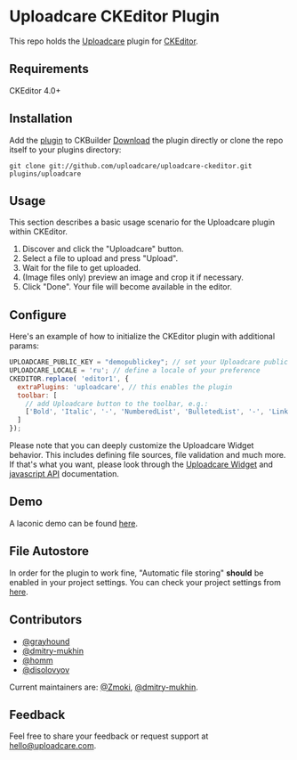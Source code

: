 # Uploadcare CKEditor Plugin

This repo holds the [Uploadcare][1] plugin for [CKEditor][3].

## Requirements

CKEditor 4.0+

## Installation

Add the [plugin](http://ckeditor.com/addon/uploadcare) to CKBuilder
[Download](https://github.com/uploadcare/uploadcare-ckeditor/blob/master/plugin.js)
the plugin directly or clone the repo itself to your plugins directory:

    git clone git://github.com/uploadcare/uploadcare-ckeditor.git plugins/uploadcare

## Usage

This section describes a basic usage scenario for
the Uploadcare plugin within CKEditor.

1. Discover and click the "Uploadcare" button.
2. Select a file to upload and press "Upload".
3. Wait for the file to get uploaded.
4. (Image files only) preview an image and crop it if necessary.
5. Click "Done". Your file will become available in the editor.

## Configure

Here's an example of how to initialize the CKEditor
plugin with additional params:

```javascript
UPLOADCARE_PUBLIC_KEY = "demopublickey"; // set your Uploadcare public key
UPLOADCARE_LOCALE = 'ru'; // define a locale of your preference
CKEDITOR.replace( 'editor1', {
  extraPlugins: 'uploadcare', // this enables the plugin
  toolbar: [
    // add Uploadcare button to the toolbar, e.g.:
    ['Bold', 'Italic', '-', 'NumberedList', 'BulletedList', '-', 'Link', 'Unlink', '-', 'Uploadcare']
  ]
});
```

Please note that you can deeply customize the Uploadcare Widget behavior.
This includes defining file sources, file validation and much more.
If that's what you want, please look through the [Uploadcare Widget][5]
and [javascript API][6] documentation.

## Demo

A laconic demo can be found [here][7].

## File Autostore

In order for the plugin to work fine,
"Automatic file storing" **should** be enabled in your project settings.
You can check your project settings from
[here](https://uploadcare.com/dashboard/).

## Contributors

* [@grayhound](https://github.com/grayhound)
* [@dmitry-mukhin](https://github.com/dmitry-mukhin)
* [@homm](https://github.com/homm)
* [@disolovyov](https://github.com/disolovyov)

Current maintainers are: [@Zmoki](https://github.com/Zmoki),
[@dmitry-mukhin](https://github.com/dmitry-mukhin).

## Feedback

Feel free to share your feedback
or request support at hello@uploadcare.com.

[1]: https://uploadcare.com/
[2]: https://uploadcare.com/documentation/cdn/
[3]: http://ckeditor.com
[5]: https://uploadcare.com/documentation/widget/
[6]: https://uploadcare.com/documentation/javascript_api/
[7]: https://uploadcare.com/demos/ckeditor/
